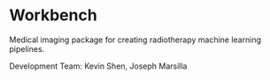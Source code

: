 # Workbench
Medical imaging package for creating radiotherapy machine learning pipelines.

Development Team: Kevin Shen, Joseph Marsilla
